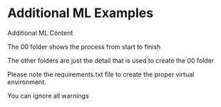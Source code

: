 # Additional ML Examples
Additional ML Content

The 00 folder shows the process from start to finish

The other folders are just the detail that is used to create the 00 folder


Please note the requirements.txt file to create the proper virtual environment.

You can ignore all warnings
